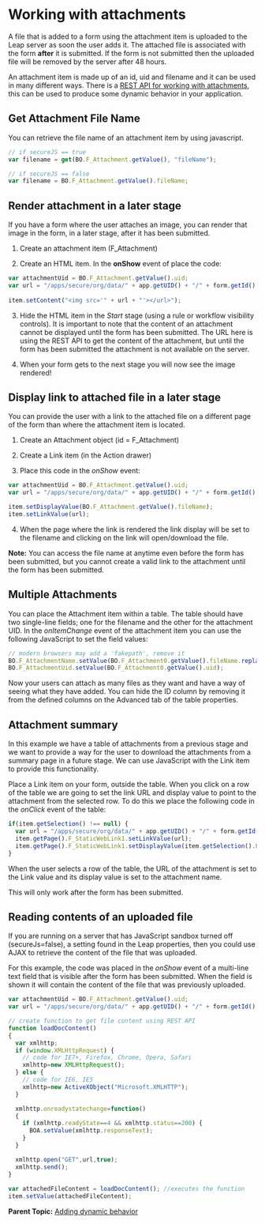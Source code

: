 # Working with attachments

A file that is added to a form using the attachment item is uploaded to the Leap server as soon the user adds it.  The attached file is associated with the form **after** it is submitted.  If the form is not submitted then the uploaded file will be removed by the server after 48 hours.

An attachment item is made up of an id, uid and filename and it can be used in many different ways.  There is a [REST API for working with attachments](ref_data_rest_api_retrieve_attachment.md), this can be used to produce some dynamic behavior in your application.


## Get Attachment File Name

You can retrieve the file name of an attachment item by using javascript.

```javascript
// if secureJS == true
var filename = get(BO.F_Attachment.getValue(), "fileName");

// if secureJS == false
var filename = BO.F_Attachment.getValue().fileName;
```


## Render attachment in a later stage

If you have a form where the user attaches an image, you can render that image in the form, in a later stage, after it has been submitted.

1. Create an attachment item (F_Attachment)

2. Create an HTML item.  In the **onShow** event of place the code:

```javascript
var attachmentUid = BO.F_Attachment.getValue().uid;
var url = "/apps/secure/org/data/" + app.getUID() + "/" + form.getId() + "/attachment/" + attachmentUid;
 
item.setContent("<img src='" + url + "'></url>");
```

3. Hide the HTML item in the *Start* stage (using a rule or workflow visibility controls). It is important to note that the content of an attachment cannot be displayed until the form has been submitted.  The URL here is using the REST API to get the content of the attachment, but until the form has been submitted the attachment is not available on the server.

4. When your form gets to the next stage you will now see the image rendered!


## Display link to attached file in a later stage

You can provide the user with a link to the attached file on a different page of the form than where the attachment item is located.

1. Create an Attachment object (id = F_Attachment)

2. Create a Link item (in the Action drawer)

3. Place this code in the *onShow* event:

```javascript
var attachmentUid = BO.F_Attachment.getValue().uid;
var url = "/apps/secure/org/data/" + app.getUID() + "/" + form.getId() + "/attachment/" + attachmentUid;

item.setDisplayValue(BO.F_Attachment.getValue().fileName);
item.setLinkValue(url);
```

4. When the page where the link is rendered the link display will be set to the filename and clicking on the link will open/download the file.

**Note:** You can access the file name at anytime even before the form has been submitted, but you cannot create a valid link to the attachment until the form has been submitted.


## Multiple Attachments

You can place the Attachment item within a table.  The table should have two single-line fields; one for the filename and the other for the attachment UID.  In the *onItemChange* event of the attachment item you can use the following JavaScript to set the field values:

```javascript
// modern browsers may add a 'fakepath', remove it
BO.F_AttachmentName.setValue(BO.F_Attachment0.getValue().fileName.replace("C:\\fakepath\\", ""));
BO.F_AttachmentUid.setValue(BO.F_Attachment0.getValue().uid);
```

Now your users can attach as many files as they want and have a way of seeing what they have added. You can hide the ID column by removing it from the defined columns on the Advanced tab of the table properties.


## Attachment summary

In this example we have a table of attachments from a previous stage and we want to provide a way for the user to download the attachments from a summary page in a future stage.  We can use JavaScript with the Link item to provide this functionality.

Place a Link item on your form, outside the table.  When you click on a row of the table we are going to set the link URL and display value to point to the attachment from the selected row. To do this we place the following code in the *onClick* event of the table:

```javascript
if(item.getSelection() !== null) {
  var url = "/apps/secure/org/data/" + app.getUID() + "/" + form.getId() + "/attachment/" + item.getSelection().F_AttachmentUid.getValue();
  item.getPage().F_StaticWebLink1.setLinkValue(url);
  item.getPage().F_StaticWebLink1.setDisplayValue(item.getSelection().F_AttachmentName.getValue());
}
```

When the user selects a row of the table, the URL of the attachment is set to the Link value and its display value is set to the attachment name.

This will only work after the form has been submitted.


## Reading contents of an uploaded file

If you are running on a server that has JavaScript sandbox turned off (secureJs=false), a setting found in the Leap properties, then you could use AJAX to retrieve the content of the file that was uploaded.  

For this example, the code was placed in the *onShow* event of a multi-line text field that is visible after the form has been submitted.  When the field is shown it will contain the content of the file that was previously uploaded.

```javascript
var attachmentUid = BO.F_Attachment.getValue().uid;
var url = "/apps/secure/org/data/" + app.getUID() + "/" + form.getId() + "/attachment/" + attachmentUid;

// create function to get file content using REST API
function loadDocContent()
{
  var xmlhttp;
  if (window.XMLHttpRequest) {
    // code for IE7+, Firefox, Chrome, Opera, Safari
    xmlhttp=new XMLHttpRequest();
  } else {
    // code for IE6, IE5
    xmlhttp=new ActiveXObject("Microsoft.XMLHTTP");
  }

  xmlhttp.onreadystatechange=function()
  {
    if (xmlhttp.readyState==4 && xmlhttp.status==200) {
      BOA.setValue(xmlhttp.responseText);
    }
  }

  xmlhttp.open("GET",url,true);
  xmlhttp.send();
}
 
var attachedFileContent = loadDocContent(); //executes the function
item.setValue(attachedFileContent);
```

**Parent Topic:** [Adding dynamic behavior](cr_adding_dynamic_behavior.md)